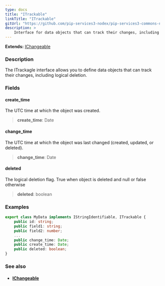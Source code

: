 ```yaml
---
type: docs
title: "ITrackable"
linkTitle: "ITrackable"
gitUrl: "https://github.com/pip-services3-nodex/pip-services3-commons-nodex"
description: > 
    Interface for data objects that can track their changes, including logical deletion.
---
```


**Extends:** [IChangeable](../ichangeable)

### Description

The ITrackagle interface allows you to define data objects that can track their changes, including logical deletion.

### Fields

<span class="hide-title-link">

#### create_time
The UTC time at which the object was created.
> **create_time**: Date

#### change_time
The UTC time at which the object was last changed (created, updated, or deleted).
> **change_time**: Date

#### deleted
The logical deletion flag. True when object is deleted and null or false otherwise
> **deleted**: boolean

</span>

### Examples

```typescript
export class MyData implements IStringIdentifiable, ITrackable {
    public id: string;
    public field1: string;
    public field2: number;
    ...
    public change_time: Date;
    public create_time: Date;
    public deleted: boolean;
}
```

### See also
- #### [IChangeable](../ichangeable)

